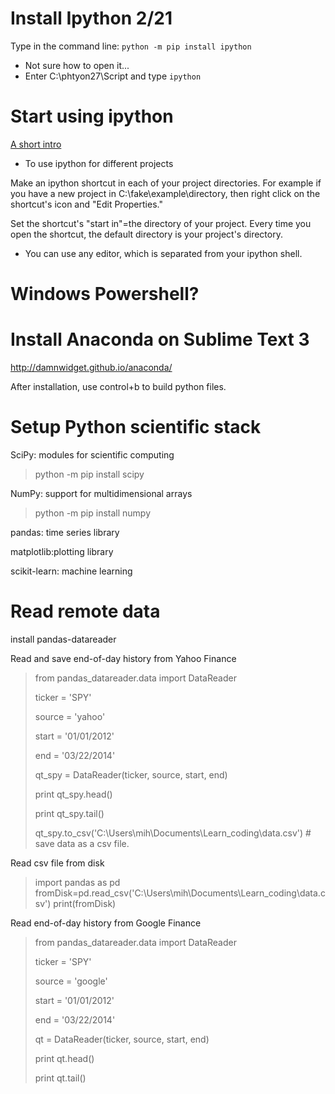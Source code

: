 # Install Ipython 2/21

Type in the command line: ```python -m pip install ipython```

* Not sure how to open it...
* Enter C:\phtyon27\Script and type ```ipython```


# Start using ipython


[A short intro](http://www.pythonforbeginners.com/basics/ipython-a-short-introduction)


* To use ipython for different projects

Make an ipython shortcut in each of your project directories. For example if you have a new project in C:\fake\example\directory, then right click on the shortcut's icon and "Edit Properties."

Set the shortcut's "start in"=the directory of your project. Every time you open the shortcut, the default directory is your project's directory.

* You can use any editor, which is separated from your ipython shell.


# Windows Powershell?


# Install Anaconda on Sublime Text 3
http://damnwidget.github.io/anaconda/

After installation, use control+b to build python files.


# Setup Python scientific stack

SciPy: modules for scientific computing


> python -m pip install scipy

NumPy: support for multidimensional arrays


> python -m pip install numpy

pandas: time series library

matplotlib:plotting library

scikit-learn: machine learning


# Read remote data

install pandas-datareader

Read and save end-of-day history from Yahoo Finance 

> from pandas_datareader.data import DataReader
> 
> ticker = 'SPY'
> 
> source = 'yahoo'
> 
> start = '01/01/2012'
> 
> end = '03/22/2014'
> 
> qt_spy = DataReader(ticker, source, start, end) 
> 
> print qt_spy.head() 
> 
> print qt_spy.tail()
> 
> qt_spy.to_csv('C:\Users\mih\Documents\Learn_coding\data.csv')  # save data as a csv file.

Read csv file from disk

> import pandas as pd
> fromDisk=pd.read_csv('C:\Users\mih\Documents\Learn_coding\data.csv')
> print(fromDisk)

Read end-of-day history from Google Finance

> from pandas_datareader.data import DataReader
> 
> ticker = 'SPY'
> 
> source = 'google'
> 
> start = '01/01/2012' 
> 
> end = '03/22/2014'
> 
> qt = DataReader(ticker, source, start, end)
> 
> print qt.head()
> 
> print qt.tail()


